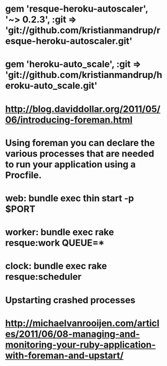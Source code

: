 # gem 'resque-heroku-autoscaler', '~> 0.2.3', :git => 'git://github.com/kristianmandrup/resque-heroku-autoscaler.git'
# gem 'heroku-auto_scale', :git => 'git://github.com/kristianmandrup/heroku-auto_scale.git'

# http://blog.daviddollar.org/2011/05/06/introducing-foreman.html
# Using foreman you can declare the various processes that are needed to run your application using a Procfile.

# web:    bundle exec thin start -p $PORT
# worker: bundle exec rake resque:work QUEUE=*
# clock:  bundle exec rake resque:scheduler

# Upstarting crashed processes
# http://michaelvanrooijen.com/articles/2011/06/08-managing-and-monitoring-your-ruby-application-with-foreman-and-upstart/
